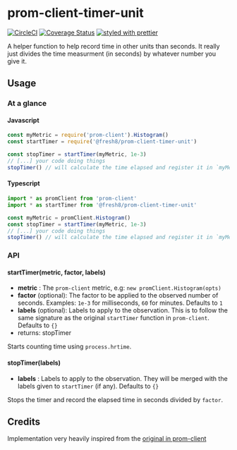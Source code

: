 # prom-client-timer-unit

[![CircleCI](https://circleci.com/gh/fresh8/prom-client-timer-unit.svg?style=svg)](https://circleci.com/gh/fresh8/prom-client-timer-unit)
[![Coverage Status](https://coveralls.io/repos/github/fresh8/prom-client-timer-unit/badge.svg?branch=master)](https://coveralls.io/github/fresh8/prom-client-timer-unit?branch=master)
[![styled with prettier](https://img.shields.io/badge/styled_with-prettier-ff69b4.svg)](https://github.com/prettier/prettier)

A helper function to help record time in other units than seconds. 
It really just divides the time measurment (in seconds) by whatever number you give it.

## Usage

### At a glance
#### Javascript
```js
const myMetric = require('prom-client').Histogram()
const startTimer = require('@fresh8/prom-client-timer-unit')

const stopTimer = startTimer(myMetric, 1e-3)
// [...] your code doing things
stopTimer() // will calculate the time elapsed and register it in `myMetric`
```

#### Typescript
```ts
import * as promClient from 'prom-client'
import * as startTimer from '@fresh8/prom-client-timer-unit'

const myMetric = promClient.Histogram()
const stopTimer = startTimer(myMetric, 1e-3)
// [...] your code doing things
stopTimer() // will calculate the time elapsed and register it in `myMetric`
```

### API
#### startTimer(metric, factor, labels)
* **metric** : The `prom-client` metric, e.g: `new promClient.Histogram(opts)`
* **factor** (optional): The factor to be applied to the observed number of seconds. Examples: `1e-3` for milliseconds, `60` for minutes. Defaults to `1`
* **labels** (optional): Labels to apply to the observation. This is to follow the same signature as the original `startTimer` function in `prom-client`. Defaults to `{}`
* returns: stopTimer

Starts counting time using `process.hrtime`.

#### stopTimer(labels)
* **labels** : Labels to apply to the observation. They will be merged with the labels given to `startTimer` (if any). Defaults to `{}`

Stops the timer and record the elapsed time in seconds divided by `factor`.

## Credits
Implementation very heavily inspired from the [original in prom-client](https://github.com/siimon/prom-client/blob/4c5b6c73ca5bea6889e77f61ef4b99b5e0250d7a/lib/summary.js#L180)
